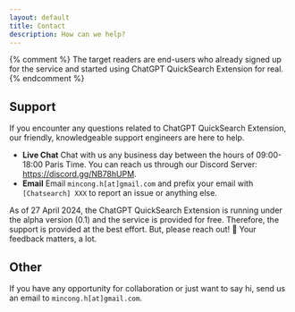 ```yaml
---
layout: default
title: Contact
description: How can we help?
---
```


{% comment %}
The target readers are end-users who already signed up for the service and started using ChatGPT QuickSearch Extension for real.
{% endcomment %}

## Support

If you encounter any questions related to ChatGPT QuickSearch Extension, our friendly, knowledgeable support engineers are here to help.

* **Live Chat** Chat with us any business day between the hours of 09:00-18:00 Paris Time. You can reach us through our Discord Server: <https://discord.gg/NB78hUPM>.
* **Email** Email `mincong.h[at]gmail.com` and prefix your email with `[Chatsearch] XXX` to report an issue or anything else.

As of 27 April 2024, the ChatGPT QuickSearch Extension is running under the alpha version (0.1) and the service is provided for free. Therefore, the support is provided at the best effort. But, please reach out! 🙏 Your feedback matters, a lot.

## Other

If you have any opportunity for collaboration or just want to say hi, send us an email to `mincong.h[at]gmail.com`.
